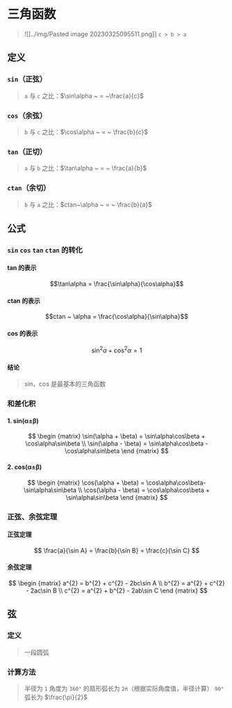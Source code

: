 # 三角函数
> ![[../img/Pasted image 20230325095511.png]]
> `c > b > a`

## 定义
### `sin`（正弦）
> `a` 与 `c` 之比：$\sin\alpha ~ = ~\frac{a}{c}$

### `cos`（余弦）
> `b` 与 `c` 之比：$\cos\alpha ~ = ~ \frac{b}{c}$

### `tan`（正切）
> `a` 与 `b` 之比：$\tan\alpha ~ = ~ \frac{a}{b}$

### `ctan`（余切）
> `b` 与 `a` 之比：$ctan~\alpha ~ = ~ \frac{b}{a}$

## 公式
### `sin` `cos` `tan` `ctan` 的转化
#### tan 的表示
$$\tan\alpha = \frac{\sin\alpha}{\cos\alpha}$$

#### ctan 的表示
$$ctan ~ \alpha = \frac{\cos\alpha}{\sin\alpha}$$

#### cos 的表示
$$
\sin^{2}\alpha + \cos^{2}\alpha = 1
$$

#### 结论
> sin，cos 是最基本的三角函数

### 和差化积
#### 1. sin(α±β)
$$
\begin {matrix}
\sin(\alpha + \beta) = \sin\alpha\cos\beta + \cos\alpha\sin\beta \\
\sin(\alpha - \beta) = \sin\alpha\cos\beta - \cos\alpha\sin\beta
\end {matrix}
$$
#### 2. cos(α±β)
$$
\begin {matrix}
\cos(\alpha + \beta) = \cos\alpha\cos\beta-\sin\alpha\sin\beta \\
\cos(\alpha - \beta) = \cos\alpha\cos\beta + \sin\alpha\sin\beta
\end {matrix}
$$

### 正弦、余弦定理
#### 正弦定理
$$
\frac{a}{\sin A} = \frac{b}{\sin B} = \frac{c}{\sin C}
$$

#### 余弦定理
$$
\begin {matrix}
a^{2} = b^{2} + c^{2} - 2bc\sin A \\
b^{2} = a^{2} + c^{2} - 2ac\sin B \\
c^{2} = a^{2} + b^{2} - 2ab\sin C
\end {matrix}
$$

## 弦
### 定义
> 一段圆弧

### 计算方法
> 半径为 `1` 角度为 `360°` 的扇形弧长为 `2π`（根据实际角度值，半径计算）
> `90°` 弧长为 $\frac{\pi}{2}$
